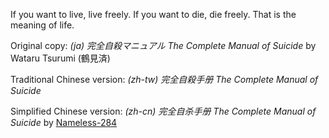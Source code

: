 If you want to live, live freely. If you want to die, die freely. That is the meaning of life.

Original copy: _(ja) 完全自殺マニュアル The Complete Manual of Suicide_ by Wataru Tsurumi (鶴見済)

Traditional Chinese version: _(zh-tw) 完全自殺手册 The Complete Manual of Suicide_

Simplified Chinese version: _(zh-cn) 完全自杀手册 The Complete Manual of Suicide_ by [Nameless-284](https://github.com/Nameless-284/Completely_Suicide_Manual)
